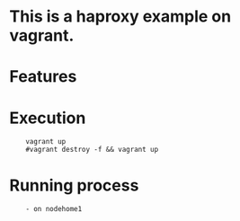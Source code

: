 This is a haproxy example on vagrant.
==========================================================================

# Features

# Execution
```
	vagrant up
	#vagrant destroy -f && vagrant up
```

# Running process
```
	- on nodehome1
```


